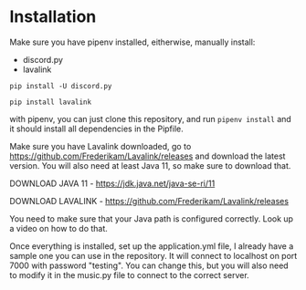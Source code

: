 # Installation

Make sure you have pipenv installed, eitherwise, manually install:
- discord.py
- lavalink

`pip install -U discord.py`

`pip install lavalink`

with pipenv, you can just clone this repository, and run `pipenv install` and it should install all dependencies in the Pipfile.

Make sure you have Lavalink downloaded, go to https://github.com/Frederikam/Lavalink/releases and download the latest version. You will also need at least Java 11, so make sure to download that.

DOWNLOAD JAVA 11 - https://jdk.java.net/java-se-ri/11

DOWNLOAD LAVALINK - https://github.com/Frederikam/Lavalink/releases

You need to make sure that your Java path is configured correctly. Look up a video on how to do that.

Once everything is installed, set up the application.yml file, I already have a sample one you can use in the repository. It will connect to localhost on port 7000 with password "testing". You can change this, but you will also need to modify it in the music.py file to connect to the correct server.


